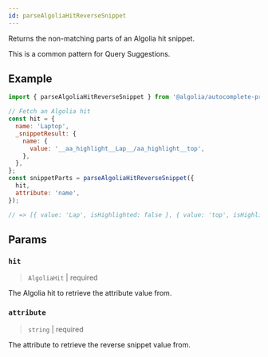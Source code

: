 ```yaml
---
id: parseAlgoliaHitReverseSnippet
---
```


Returns the non-matching parts of an Algolia hit snippet.

This is a common pattern for Query Suggestions.

## Example

```js
import { parseAlgoliaHitReverseSnippet } from '@algolia/autocomplete-preset-algolia';

// Fetch an Algolia hit
const hit = {
  name: 'Laptop',
  _snippetResult: {
    name: {
      value: '__aa_highlight__Lap__/aa_highlight__top',
    },
  },
};
const snippetParts = parseAlgoliaHitReverseSnippet({
  hit,
  attribute: 'name',
});

// => [{ value: 'Lap', isHighlighted: false }, { value: 'top', isHighlighted: true }]
```

## Params

### `hit`

> `AlgoliaHit` | required

The Algolia hit to retrieve the attribute value from.

### `attribute`

> `string` | required

The attribute to retrieve the reverse snippet value from.
